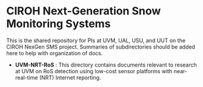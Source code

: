 # CIROH Next-Generation Snow Monitoring Systems

This is the shared repository for PIs at UVM, UAL, USU, and UUT on the CIROH NexGen SMS project. Summaries of subdirectories should be added here to help with organization of docs.

- **UVM-NRT-RoS** : This directory contains documents relevant to research at UVM on RoS detection using low-cost sensor platforms with near-real-time (NRT) Internet reporting.
